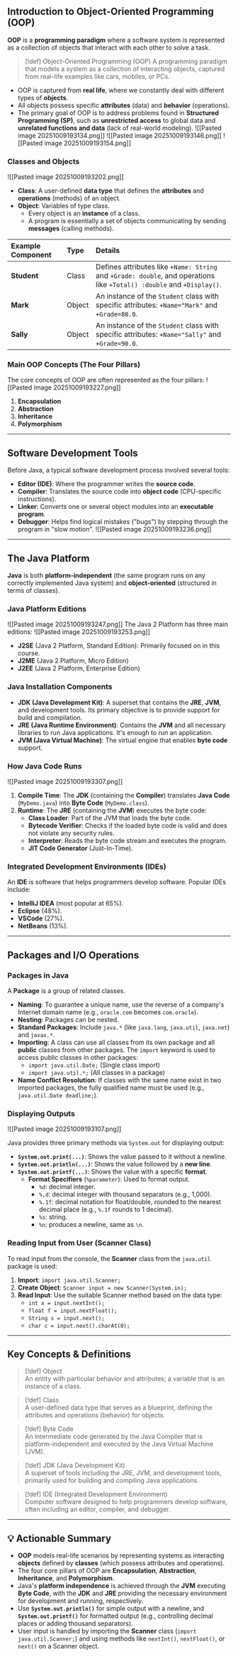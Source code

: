 ## Introduction to Object-Oriented Programming (OOP)

**OOP** is a **programming paradigm** where a software system is represented as a collection of objects that interact with each other to solve a task.

> [!def] Object-Oriented Programming (OOP)
> A programming paradigm that models a system as a collection of interacting objects, captured from real-life examples like cars, mobiles, or PCs.

- OOP is captured from **real life**, where we constantly deal with different types of **objects**.
- All objects possess specific **attributes** (data) and **behavior** (operations).
- The primary goal of OOP is to address problems found in **Structured Programming (SP)**, such as **unrestricted access** to global data and **unrelated functions and data** (lack of real-world modeling).
![[Pasted image 20251009193134.png]]
![[Pasted image 20251009193146.png]]
![[Pasted image 20251009193154.png]]
### Classes and Objects
![[Pasted image 20251009193202.png]]
- **Class**: A user-defined **data type** that defines the **attributes** and **operations** (methods) of an object.
- **Object**: Variables of type class.
    - Every object is an **instance** of a class.
    - A program is essentially a set of objects communicating by sending **messages** (calling methods).

| Example Component | Type   | Details                                                                                                                |
| :---------------- | :----- | :--------------------------------------------------------------------------------------------------------------------- |
| **Student**       | Class  | Defines attributes like `+Name: String` and `+Grade: double`, and operations like `+Total() :double` and `+Display()`. |
| **Mark**          | Object | An instance of the `Student` class with specific attributes: `+Name="Mark"` and `+Grade=80.0`.                         |
| **Sally**         | Object | An instance of the `Student` class with specific attributes: `+Name="Sally"` and `+Grade=90.0`.                        |

### Main OOP Concepts (The Four Pillars)

The core concepts of OOP are often represented as the four pillars:
![[Pasted image 20251009193227.png]]
1. **Encapsulation**
2. **Abstraction**
3. **Inheritance**
4. **Polymorphism**

---

## Software Development Tools

Before Java, a typical software development process involved several tools:

- **Editor (IDE)**: Where the programmer writes the **source code**.
- **Compiler**: Translates the source code into **object code** (CPU-specific instructions).
- **Linker**: Converts one or several object modules into an **executable program**.
- **Debugger**: Helps find logical mistakes ("bugs") by stepping through the program in "slow motion".
![[Pasted image 20251009193236.png]]
---

## The Java Platform

**Java** is both **platform-independent** (the same program runs on any correctly implemented Java system) and **object-oriented** (structured in terms of classes).

### Java Platform Editions
![[Pasted image 20251009193247.png]]
The Java 2 Platform has three main editions:
![[Pasted image 20251009193253.png]]
- **J2SE** (Java 2 Platform, Standard Edition): Primarily focused on in this course.
- **J2ME** (Java 2 Platform, Micro Edition)
- **J2EE** (Java 2 Platform, Enterprise Edition)

### Java Installation Components

- **JDK (Java Development Kit)**: A superset that contains the **JRE**, **JVM**, and development tools. Its primary objective is to provide support for build and compilation.
- **JRE (Java Runtime Environment)**: Contains the **JVM** and all necessary libraries to run Java applications. It's enough to *run* an application.
- **JVM (Java Virtual Machine)**: The virtual engine that enables **byte code** support.

### How Java Code Runs
![[Pasted image 20251009193307.png]]
1. **Compile Time**: The **JDK** (containing the **Compiler**) translates **Java Code** (`MyDemo.java`) into **Byte Code** (`MyDemo.class`).
2. **Runtime**: The **JRE** (containing the **JVM**) executes the byte code:
    - **Class Loader**: Part of the JVM that loads the byte code.
    - **Bytecode Verifier**: Checks if the loaded byte code is valid and does not violate any security rules.
    - **Interpreter**: Reads the byte code stream and executes the program.
    - **JIT Code Generator** (Just-In-Time).

### Integrated Development Environments (IDEs)

An **IDE** is software that helps programmers develop software. Popular IDEs include:

- **IntelliJ IDEA** (most popular at 65%).
- **Eclipse** (48%).
- **VSCode** (27%).
- **NetBeans** (13%).

---

## Packages and I/O Operations

### Packages in Java

A **Package** is a group of related classes.

- **Naming**: To guarantee a unique name, use the reverse of a company's Internet domain name (e.g., `oracle.com` becomes `com.oracle`).
- **Nesting**: Packages can be nested.
- **Standard Packages**: Include `java.*` (like `java.lang`, `java.util`, `java.net`) and `javax.*`.
- **Importing**: A class can use all classes from its own package and all **public** classes from other packages. The `import` keyword is used to access public classes in other packages:
    - `import java.util.Date;` (Single class import)
    - `import java.util.*;` (All classes in a package)
- **Name Conflict Resolution**: If classes with the same name exist in two imported packages, the fully qualified name must be used (e.g., `java.util.Date deadline;`).

### Displaying Outputs
![[Pasted image 20251009193107.png]]

Java provides three primary methods via `System.out` for displaying output:

- **`System.out.print(...)`**: Shows the value passed to it without a newline.
- **`System.out.println(...)`**: Shows the value followed by a **new line**.
- **`System.out.printf(...)`**: Shows the value with a specific **format**.
    - **Format Specifiers** (`%parameter`): Used to format output.
        - `%d`: decimal integer.
        - `%,d`: decimal integer with thousand separators (e.g., 1,000).
        - `%.1f`: decimal notation for float/double, rounded to the nearest decimal place (e.g., `%.1f` rounds to 1 decimal).
        - `%s`: string.
        - `%n`: produces a newline, same as `\n`.

### Reading Input from User (Scanner Class)

To read input from the console, the **Scanner** class from the `java.util` package is used:

1. **Import**: `import java.util.Scanner;`
2. **Create Object**: `Scanner input = new Scanner(System.in);`
3. **Read Input**: Use the suitable Scanner method based on the data type:
    - `int x = input.nextInt();`
    - `float f = input.nextFloat();`
    - `String s = input.next();`
    - `char c = input.next().charAt(0);`

---

## Key Concepts & Definitions

> [!def] Object  
> An entity with particular behavior and attributes; a variable that is an instance of a class.

> [!def] Class  
> A user-defined data type that serves as a blueprint, defining the attributes and operations (behavior) for objects.

> [!def] Byte Code  
> An intermediate code generated by the Java Compiler that is platform-independent and executed by the Java Virtual Machine (JVM).

> [!def] JDK (Java Development Kit)  
> A superset of tools including the JRE, JVM, and development tools, primarily used for building and compiling Java applications.

> [!def] IDE (Integrated Development Environment)  
> Computer software designed to help programmers develop software, often including an editor, compiler, and debugger.

---

## 💡 Actionable Summary

- **OOP** models real-life scenarios by representing systems as interacting **objects** defined by **classes** (which possess attributes and operations).
- The four core pillars of OOP are **Encapsulation**, **Abstraction**, **Inheritance**, and **Polymorphism**.
- Java's **platform independence** is achieved through the **JVM** executing **Byte Code**, with the **JDK** and **JRE** providing the necessary environment for development and running, respectively.
- Use **`System.out.println()`** for simple output with a newline, and **`System.out.printf()`** for formatted output (e.g., controlling decimal places or adding thousand separators).
- User input is handled by importing the **Scanner** class (`import java.util.Scanner;`) and using methods like `nextInt()`, `nextFloat()`, or `next()` on a Scanner object.
